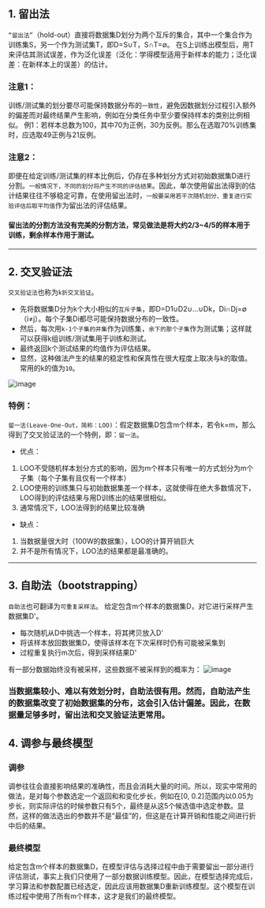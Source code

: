 ## 1. 留出法
```“留出法”```（hold-out）直接将数据集D划分为两个互斥的集合，其中一个集合作为训练集S，另一个作为测试集T，即D=S∪T，S∩T=∅。
在S上训练出模型后，用T来评估其测试误差，作为泛化误差（泛化：学得模型适用于新样本的能力；泛化误差：在新样本上的误差）的估计。

### 注意1：
训练/测试集的划分要尽可能保持数据分布的```一致性```，避免因数据划分过程引入额外的偏差而对最终结果产生影响，例如在分类任务中至少要保持样本的类别比例相似。
例1：若样本总数为100，其中70为正例，30为反例。那么在选取70%训练集时，应选取49正例与21反例。

### 注意2：
即便在给定训练/测试集的样本比例后，仍存在多种划分方式对初始数据集D进行分割。```一般情况下，不同的划分将产生不同的评估结果```。因此，单次使用留出法得到的估计结果往往不够稳定可靠，在使用留出法时，```一般要采用若干次随机划分、重复进行实验评估后取平均值```作为留出法的评估结果。

#### 留出法的分割方法没有完美的分割方法，常见做法是将大约2/3~4/5的样本用于训练，剩余样本作用于测试。

---

## 2. 交叉验证法
```交叉验证法```也称为```k折交叉验证```。
- 先将数据集D分为k个大小相似的```互斥子集```，即D=D1∪D2∪...∪Dk，Di∩Dj=∅（i≠j）。每个子集Di都尽可能保持数据分布的一致性。
- 然后，每次用```k-1个子集的并集```作为训练集，```余下的那个子集```作为测试集；这样就可以获得k组训练/测试集用于训练和测试。
- 最终返回k个测试结果的均值作为评估结果。
- 显然，这种做法产生的结果的稳定性和保真性在很大程度上取决与k的取值。常用的k的值为```10```。

![image](./images/10折交叉验证示意图.png)


### 特例：
```留一法(Leave-One-Out，简称：LOO)```：假定数据集D包含m个样本，若令k=m，那么得到了交叉验证法的一个特例，即：```留一法```。

- 优点：
1. LOO不受随机样本划分方式的影响，因为m个样本只有唯一的方式划分为m个子集（每个子集有且仅有一个样本）
2. LOO使用的训练集只与初始数据集差一个样本，这就使得在绝大多数情况下，LOO得到的评估结果与用D训练出的结果很相似。
3. 通常情况下，LOO法得到的结果比较准确
- 缺点：
1. 当数据量很大时（100W的数据集），LOO的计算开销巨大
2. 并不是所有情况下，LOO法的结果都是最准确的。

---

## 3. 自助法（bootstrapping）
```自助法```也可翻译为```可重复采样法```。
给定包含m个样本的数据集D，对它进行采样产生数据集D'。

- 每次随机从D中挑选一个样本，将其拷贝放入D'
- 将该样本放回数据集D，使得该样本在下次采样时仍有可能被采集到
- 过程重复执行m次后，得到采样结果D'

有一部分数据始终没有被采样，这些数据不被采样到的概率为：
![image](./images/自助法不被采样的概率公式.png)

### 当数据集较小、难以有效划分时，自助法很有用。然而，自助法产生的数据集改变了初始数据集的分布，这会引入估计偏差。因此，在数据量足够多时，留出法和交叉验证法更常用。

## 4. 调参与最终模型
### 调参
调参往往会直接影响结果的准确性，而且会消耗大量的时间。所以，现实中常用的做法，是对每个参数选定一个返回和和变化步长，例如在[0, 0.2]范围内以0.05为步长，则实际评估的时候参数只有5个，最终是从这5个候选值中选定参数。显然，这样的做法选出的参数并不是“最佳”的，但这是在计算开销和性能之间进行折中后的结果。

### 最终模型
给定包含m个样本的数据集D，在模型评估与选择过程中由于需要留出一部分进行评估测试，事实上我们只使用了一部分数据训练模型。因此，在模型选择完成后，学习算法和参数配置已经选定，因此应该用数据集D重新训练模型。这个模型在训练过程中使用了所有m个样本，这才是我们的最终模型。

